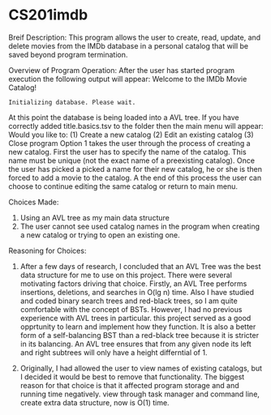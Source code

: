 # CS201imdb

Breif Description: 
This program allows the user to create, read, update, and delete movies from the IMDb database in a personal catalog that will be saved beyond program termination.

Overview of Program Operation:
After the user has started program execution the following output will appear:
    Welcome to the IMDb Movie Catalog!

    Initializing database. Please wait.
At this point the database is being loaded into a AVL tree.
If you have correctly added title.basics.tsv to the folder then the main menu will appear:
    Would you like to:
    (1) Create a new catalog
    (2) Edit an existing catalog
    (3) Close program
Option 1 takes the user through the process of creating a new catalog. 
First the user has to specify the name of the catalog. This name must be unique (not the exact name of a preexisting catalog). Once the user has picked a picked a name for their new catalog, he or she is then forced to add a movie to the catalog. A the end of this process the user can choose to continue editing the same catalog or return to main menu.




Choices Made:
1. Using an AVL tree as my main data structure
2. The user cannot see used catalog names in the program when creating a new catalog or trying to open an existing one.


Reasoning for Choices:
1. After a few days of research, I concluded that an AVL Tree was the best data structure for me to use on this project. There were several motivating factors driving that choice. Firstly, an AVL Tree performs insertions, deletions, and searches in O(lg n) time. Also I have studied and coded binary search trees and red-black trees, so I am quite comfortable with the concept of BSTs. However, I had no previous experience with AVL trees in particular. this project served as a good opprtunity to learn and implement how they function. It is also a better form of a self-balancing BST than a red-black tree because it is stricter in its balancing. An AVL tree ensures that from any given node its left and right subtrees will only have a height differntial of 1. 

2. Originally, I had allowed the user to view names of existing catalogs, but I decided it would be best to remove that functionality. The biggest reason for that choice is that it affected program storage and and running time negatively. view through task manager and command line, create extra data structure, now is O(1) time.
